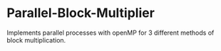 # Parallel-Block-Multiplier
Implements parallel processes with openMP for 3 different methods of block multiplication.
